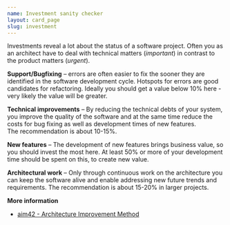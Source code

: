 ```yaml
---
name: Investment sanity checker
layout: card_page
slug: investment
---
```

Investments reveal a lot about the status of a software project.
Often you as an architect have to deal with technical matters (*important*) in contrast to the product matters (*urgent*).

**Support/Bugfixing** &ndash; errors are often easier to fix the sooner they are identified in the software development cycle.
Hotspots for errors are good candidates for refactoring.
Ideally you should get a value below 10% here - very likely the value will be greater.

**Technical improvements** &ndash; By reducing the technical debts of your system, you improve the quality of the software and at the same time reduce
the costs for bug fixing as well as development times of new features.  
The recommendation is about 10-15%.

**New features** &ndash; The development of new features brings business value,
so you should invest the most here.
At least 50% or more of your development time should be spent on this, to create new value.

**Architectural work** &ndash; Only through continuous work on the architecture
you can keep the software alive and enable addressing new future trends and requirements. The recommendation is about 15-20% in larger projects.

**More information**

* [aim42 - Architecture Improvement Method](https://www.aim42.org/)
